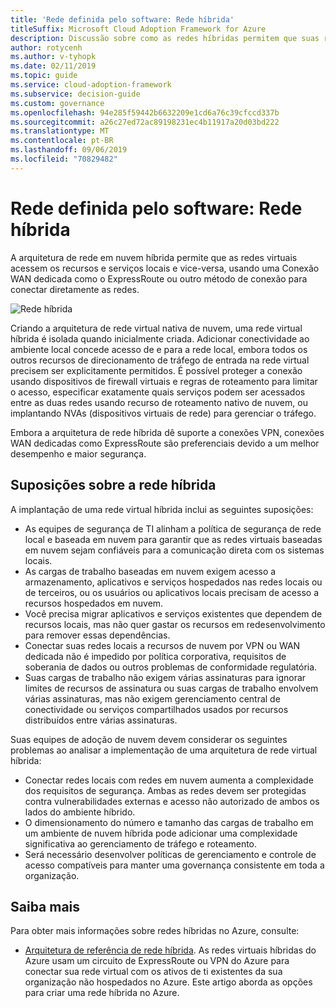 ```yaml
---
title: 'Rede definida pelo software: Rede híbrida'
titleSuffix: Microsoft Cloud Adoption Framework for Azure
description: Discussão sobre como as redes híbridas permitem que suas redes virtuais de nuvem se conectem a recursos locais.
author: rotycenh
ms.author: v-tyhopk
ms.date: 02/11/2019
ms.topic: guide
ms.service: cloud-adoption-framework
ms.subservice: decision-guide
ms.custom: governance
ms.openlocfilehash: 94e285f59442b6632209e1cd6a76c39cfccd337b
ms.sourcegitcommit: a26c27ed72ac89198231ec4b11917a20d03bd222
ms.translationtype: MT
ms.contentlocale: pt-BR
ms.lasthandoff: 09/06/2019
ms.locfileid: "70829482"
---
```

# <a name="software-defined-networking-hybrid-network"></a>Rede definida pelo software: Rede híbrida

A arquitetura de rede em nuvem híbrida permite que as redes virtuais acessem os recursos e serviços locais e vice-versa, usando uma Conexão WAN dedicada como o ExpressRoute ou outro método de conexão para conectar diretamente as redes.

![Rede híbrida](https://docs.microsoft.com/azure/architecture/reference-architectures/hybrid-networking/images/expressroute.png)

Criando a arquitetura de rede virtual nativa de nuvem, uma rede virtual híbrida é isolada quando inicialmente criada. Adicionar conectividade ao ambiente local concede acesso de e para a rede local, embora todos os outros recursos de direcionamento de tráfego de entrada na rede virtual precisem ser explicitamente permitidos. É possível proteger a conexão usando dispositivos de firewall virtuais e regras de roteamento para limitar o acesso, especificar exatamente quais serviços podem ser acessados entre as duas redes usando recurso de roteamento nativo de nuvem, ou implantando NVAs (dispositivos virtuais de rede) para gerenciar o tráfego.

Embora a arquitetura de rede híbrida dê suporte a conexões VPN, conexões WAN dedicadas como ExpressRoute são preferenciais devido a um melhor desempenho e maior segurança.

## <a name="hybrid-assumptions"></a>Suposições sobre a rede híbrida

A implantação de uma rede virtual híbrida inclui as seguintes suposições:

- As equipes de segurança de TI alinham a política de segurança de rede local e baseada em nuvem para garantir que as redes virtuais baseadas em nuvem sejam confiáveis para a comunicação direta com os sistemas locais.
- As cargas de trabalho baseadas em nuvem exigem acesso a armazenamento, aplicativos e serviços hospedados nas redes locais ou de terceiros, ou os usuários ou aplicativos locais precisam de acesso a recursos hospedados em nuvem.
- Você precisa migrar aplicativos e serviços existentes que dependem de recursos locais, mas não quer gastar os recursos em redesenvolvimento para remover essas dependências.
- Conectar suas redes locais a recursos de nuvem por VPN ou WAN dedicada não é impedido por política corporativa, requisitos de soberania de dados ou outros problemas de conformidade regulatória.
- Suas cargas de trabalho não exigem várias assinaturas para ignorar limites de recursos de assinatura ou suas cargas de trabalho envolvem várias assinaturas, mas não exigem gerenciamento central de conectividade ou serviços compartilhados usados por recursos distribuídos entre várias assinaturas.

Suas equipes de adoção de nuvem devem considerar os seguintes problemas ao analisar a implementação de uma arquitetura de rede virtual híbrida:

- Conectar redes locais com redes em nuvem aumenta a complexidade dos requisitos de segurança. Ambas as redes devem ser protegidas contra vulnerabilidades externas e acesso não autorizado de ambos os lados do ambiente híbrido.
- O dimensionamento do número e tamanho das cargas de trabalho em um ambiente de nuvem híbrida pode adicionar uma complexidade significativa ao gerenciamento de tráfego e roteamento.
- Será necessário desenvolver políticas de gerenciamento e controle de acesso compatíveis para manter uma governança consistente em toda a organização.

## <a name="learn-more"></a>Saiba mais

Para obter mais informações sobre redes híbridas no Azure, consulte:

- [Arquitetura de referência de rede híbrida](https://docs.microsoft.com/azure/architecture/reference-architectures/hybrid-networking/expressroute). As redes virtuais híbridas do Azure usam um circuito de ExpressRoute ou VPN do Azure para conectar sua rede virtual com os ativos de ti existentes da sua organização não hospedados no Azure. Este artigo aborda as opções para criar uma rede híbrida no Azure.

